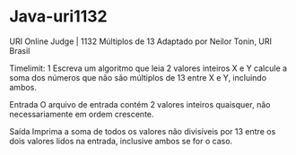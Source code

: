 # Java-uri1132
URI Online Judge | 1132
Múltiplos de 13
Adaptado por Neilor Tonin, URI  Brasil

Timelimit: 1
Escreva um algoritmo que leia 2 valores inteiros X e Y calcule a soma dos números que não são múltiplos de 13 entre X e Y, incluindo ambos.

Entrada
O arquivo de entrada contém 2 valores inteiros quaisquer, não necessariamente em ordem crescente.

Saída
Imprima a soma de todos os valores não divisíveis por 13 entre os dois valores lidos na entrada, inclusive ambos se for o caso.
